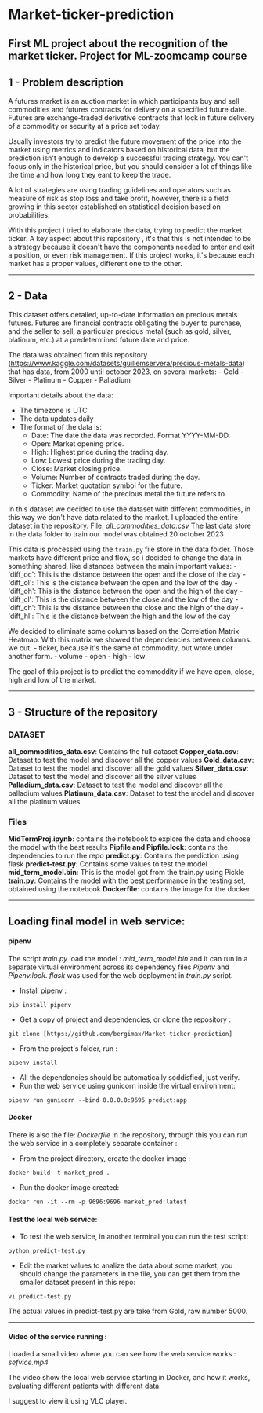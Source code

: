 # Market-ticker-prediction
First ML project about the recognition of the market ticker. Project for ML-zoomcamp course
---

## 1 - Problem description

A futures market is an auction market in which participants buy and sell commodities and futures contracts for delivery on a specified future date. Futures are exchange-traded derivative contracts that lock in future delivery of a commodity or security at a price set today.

Usually investors try to predict the future movement of the price into the market using metrics and indicators based on historical data, but the prediction isn't enough to develop a successful trading strategy. You can't focus only in the historical price, but you should consider a lot of things like the time and how long they eant to keep the trade. 

A lot of strategies are using trading guidelines and operators such as measure of risk as stop loss and take profit, however, there is a field growing in this sector established on statistical decision based on probabilities.

With this project i tried to elaborate the data, trying to predict the market ticker. A key aspect about this repository , it's that this is not intended to be a strategy because it doesn't have the components needed to enter and exit a position, or even risk management. If this project works, it's because each market has a proper values, different one to the other.

--- 

## 2 - Data
This dataset offers detailed, up-to-date information on precious metals futures. Futures are financial contracts obligating the buyer to purchase, and the seller to sell, a particular precious metal (such as gold, silver, platinum, etc.) at a predetermined future date and price.

The data was obtained from this repository (https://www.kaggle.com/datasets/guillemservera/precious-metals-data) that has data, from 2000 until october 2023, on several markets:
	  - Gold 
    - Silver
    - Platinum
    - Copper
    - Palladium

Important details about the data:
- The timezone is UTC
- The data updates daily
- The format of the data is: 
	- Date: The date the data was recorded. Format YYYY-MM-DD.
	- Open: Market opening price.
	- High: Highest price during the trading day.
	- Low: Lowest price during the trading day.
	- Close: Market closing price.
	- Volume: Number of contracts traded during the day.
	- Ticker: Market quotation symbol for the future.
	- Commodity: Name of the precious metal the future refers to.
 
In this dataset we decided to use the dataset with different commodities, in this way we don't have data related to the market. I uploaded the entire dataset in the repository. File: *all_commodities_data.csv*
The last data store in the data folder to train our model was obtained 20 october 2023
 
This data is processed using the ``train.py`` file store in the data folder.
Those markets have different price and flow, so i decided to change the data in something shared, like distances between the main important values:
	  - 'diff_oc': This is the distance between the open and the close of the day 
    - 'diff_ol': This is the distance between the open and the low of the day 
    - 'diff_oh': This is the distance between the open and the high of the day 
    - 'diff_cl': This is the distance between the close and the low of the day 
    - 'diff_ch': This is the distance between the close and the high of the day
    - 'diff_hl': This is the distance between the high and the low of the day 

We decided to eliminate some columns based on the Correlation Matrix Heatmap. With this matrix we showed the dependencies between columns. 
we cut:
	- ticker, because it's the same of commodity, but wrote under another form.
	- volume
	- open
	- high
	- low

The goal of this project is to predict the commoddity if we have open, close, high and low of the market.

---

## 3 - Structure of the repository

### DATASET
**all_commodities_data.csv**: Contains the full dataset
**Copper_data.csv**: Dataset to test the model and discover all the copper values
**Gold_data.csv**: Dataset to test the model and discover all the gold values
**Silver_data.csv**: Dataset to test the model and discover all the silver values
**Palladium_data.csv**: Dataset to test the model and discover all the palladium values
**Platinum_data.csv**: Dataset to test the model and discover all the platinum values

### Files
**MidTermProj.ipynb**: contains the notebook to explore the data and choose the model with the best results
**Pipfile and Pipfile.lock**: contains the dependencies to run the repo
**predict.py**: Contains the prediction using flask
**predict-test.py**: Contains some values to test the model
**mid_term_model.bin**: This is the model got from the train.py using Pickle
**train.py**: Contains the model with the best performance in the testing set, obtained using the notebook
**Dockerfile**: contains the image for the docker

---

## Loading final model in web service:

#### pipenv

The script *train.py* load the model : *mid_term_model.bin* and it can run in a separate virtual environment across its dependency files *Pipenv* and *Pipenv.lock*.
*flask* was used for the web deployment in *train.py* script.

- Install pipenv :
```
pip install pipenv
```
- Get a copy of project and dependencies, or clone the repository :
```
git clone [https://github.com/bergimax/Market-ticker-prediction]
```
- From the project's folder, run :
``` 
pipenv install
```
- All the dependencies should be automatically soddisfied, just verify.
- Run the web service using gunicorn inside the virtual environment:
```
pipenv run gunicorn --bind 0.0.0.0:9696 predict:app
```

#### Docker
There is also the file: *Dockerfile* in the repository, through this you can run the web service in a completely separate container :
- From the project directory, create the docker image :
```
docker build -t market_pred .
```
- Run the docker image created:
```
docker run -it --rm -p 9696:9696 market_pred:latest
```

#### Test the local web service:

- To test the web service, in another terminal you can run the test script:
```
python predict-test.py
```
- Edit the market values to analize the data about some market, you should change the parameters in the file, you can get them from the smaller dataset present in this repo:
```
vi predict-test.py
```
The actual values in predict-test.py are take from Gold, raw number 5000.

---

#### Video of the service running :
I loaded a small video where you can see how the web service works : *sefvice.mp4* 

The video show the local web service starting in Docker, and how it works, evaluating different patients with different data.

I suggest to view it using VLC player.
